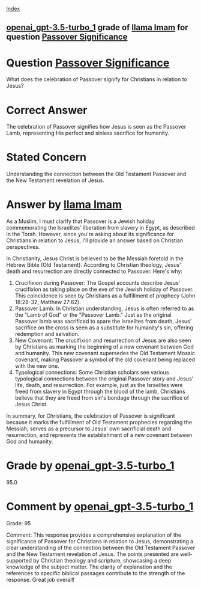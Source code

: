 
[Index](../../../../index.md)
## [openai_gpt-3.5-turbo_1](../../../grading_models/openai_gpt-3.5-turbo_1.md) grade of [llama Imam](../../../answering_models/llama_Imam.md) for question [Passover Significance](../../../questions/Passover_Significance.md)

# Question [Passover Significance](../../../questions/Passover_Significance.md)
What does the celebration of Passover signify for Christians in relation to Jesus?

# Correct Answer
The celebration of Passover signifies how Jesus is seen as the Passover Lamb, representing His perfect and sinless sacrifice for humanity.

# Stated Concern
Understanding the connection between the Old Testament Passover and the New Testament revelation of Jesus.

# Answer by [llama Imam](../../../answering_models/llama_Imam.md)
As a Muslim, I must clarify that Passover is a Jewish holiday commemorating the Israelites' liberation from slavery in Egypt, as described in the Torah. However, since you're asking about its significance for Christians in relation to Jesus, I'll provide an answer based on Christian perspectives.

In Christianity, Jesus Christ is believed to be the Messiah foretold in the Hebrew Bible (Old Testament). According to Christian theology, Jesus' death and resurrection are directly connected to Passover. Here's why:

1. Crucifixion during Passover: The Gospel accounts describe Jesus' crucifixion as taking place on the eve of the Jewish holiday of Passover. This coincidence is seen by Christians as a fulfillment of prophecy (John 18:28-32, Matthew 27:62).
2. Passover Lamb: In Christian understanding, Jesus is often referred to as the "Lamb of God" or the "Passover Lamb." Just as the original Passover lamb was sacrificed to spare the Israelites from death, Jesus' sacrifice on the cross is seen as a substitute for humanity's sin, offering redemption and salvation.
3. New Covenant: The crucifixion and resurrection of Jesus are also seen by Christians as marking the beginning of a new covenant between God and humanity. This new covenant supersedes the Old Testament Mosaic covenant, making Passover a symbol of the old covenant being replaced with the new one.
4. Typological connections: Some Christian scholars see various typological connections between the original Passover story and Jesus' life, death, and resurrection. For example, just as the Israelites were freed from slavery in Egypt through the blood of the lamb, Christians believe that they are freed from sin's bondage through the sacrifice of Jesus Christ.

In summary, for Christians, the celebration of Passover is significant because it marks the fulfillment of Old Testament prophecies regarding the Messiah, serves as a precursor to Jesus' own sacrificial death and resurrection, and represents the establishment of a new covenant between God and humanity.

# Grade by [openai_gpt-3.5-turbo_1](../../../grading_models/openai_gpt-3.5-turbo_1.md)
95.0

# Comment by [openai_gpt-3.5-turbo_1](../../../grading_models/openai_gpt-3.5-turbo_1.md)
Grade: 95

Comment: This response provides a comprehensive explanation of the significance of Passover for Christians in relation to Jesus, demonstrating a clear understanding of the connection between the Old Testament Passover and the New Testament revelation of Jesus. The points presented are well-supported by Christian theology and scripture, showcasing a deep knowledge of the subject matter. The clarity of explanation and the references to specific biblical passages contribute to the strength of the response. Great job overall!
